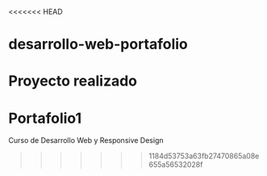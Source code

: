 <<<<<<< HEAD
# desarrollo-web-portafolio
Proyecto realizado 
=======
# Portafolio1
Curso de Desarrollo Web y Responsive Design
>>>>>>> 1184d53753a63fb27470865a08e655a56532028f
